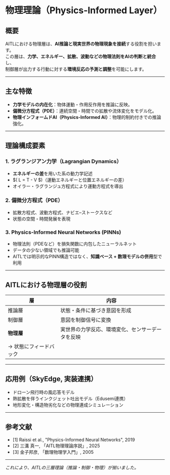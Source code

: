 

# 物理理論（Physics-Informed Layer）

## 概要

AITLにおける物理層は、**AI推論と現実世界の物理現象を接続**する役割を担います。  
この層は、**力学、エネルギー、拡散、波動などの物理法則をAIの判断と統合**し、  
制御層が出力する行動に対する**環境反応の予測と調整**を可能にします。

---

## 主な特徴

- **力学モデルの内在化**：物体運動・作用反作用を推論に反映。  
- **偏微分方程式（PDE）**：連続空間・時間での拡散や流体変化をモデル化。  
- **物理インフォームドAI（Physics-Informed AI）**：物理的制約付きでの推論強化。

---

## 理論構成要素

### 1. ラグランジアン力学（Lagrangian Dynamics）

- **エネルギーの差**を用いた系の動力学記述  
- $( L = T - V $)（運動エネルギーと位置エネルギーの差）  
- オイラー・ラグランジュ方程式により運動方程式を導出

### 2. 偏微分方程式（PDE）

- 拡散方程式、波動方程式、ナビエ–ストークスなど
- 状態の空間・時間発展を表現

### 3. Physics-Informed Neural Networks (PINNs)

- 物理法則（PDEなど）を損失関数に内包したニューラルネット  
- データの少ない領域でも推論可能  
- AITLでは明示的なPINN構造ではなく、**知識ベース + 数理モデルの併用**型で利用

---

## AITLにおける物理層の役割

| 層 | 内容 |
|----|------|
| 推論層 | 状態・条件に基づき意図を形成 |
| 制御層 | 意図を制御信号に変換 |
| **物理層** | 実世界の力学反応、環境変化、センサーデータを反映  
→ 状態にフィードバック |

---

## 応用例（SkyEdge, 実装連携）

- ドローン飛行時の風応答モデル  
- 熱拡散を伴うインクジェット吐出モデル（Edusemi連携）  
- 地形変化・構造物劣化などの物理連成シミュレーション

---

## 参考文献

- [1] Raissi et al., "Physics-Informed Neural Networks", 2019  
- [2] 三溝 真一, 「AITL物理理論序説」, 2025  
- [3] 金子邦彦, 「数理物理学入門」, 2005

---

*これにより、AITLの三層理論（推論・制御・物理）が揃いました。*

